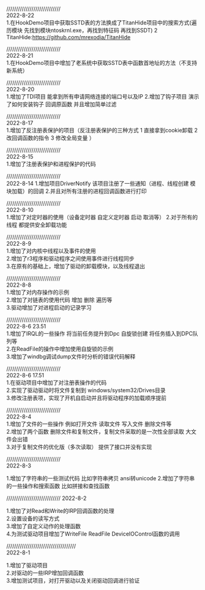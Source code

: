 
////////////////////////////   
2022-8-22   
1.在HookDemo项目中获取SSTD表的方法换成了TitanHide项目中的搜索方式(遍历模块 先找到模块ntoskrnl.exe，再找到特征码 再找到SSDT)
2 TitanHide:https://github.com/mrexodia/TitanHide

////////////////////////////   
2022-8-21   
1.在HookDemo项目中增加了老系统中获取SSTD表中函数首地址的方法（不支持新系统）

////////////////////////////   
2022-8-20   
1.增加了TDI项目 能拿到所有申请网络连接的端口号以及IP
2.增加了钩子项目 演示了如何安装钩子 回调原函数 并且增加简单过滤

////////////////////////////   
2022-8-17   
1.增加了反注册表保护的项目（反注册表保护的三种方式 1 直接拿到cookie卸载 2 改回调函数的指令 3 修改全局变量 ）   


////////////////////////////   
2022-8-15   
1.增加了注册表保护和进程保护的代码   


////////////////////////////   
2022-8-14
1.增加项目DriverNotify 该项目注册了一些通知（进程、线程创建 模块加载）的回调
2.并且对所有注册的进程回调函数进行打印


////////////////////////////   
2022-8-10   
1.增加了对定时器的使用（设备定时器 自定义定时器 启动 取消等）
2.对于所有的线程 都提供安全卸载功能

////////////////////////////   
2022-8-9    
1.增加了对内核中线程以及事件的使用   
2.增加了r3程序和驱动程序之间使用事件进行线程同步   
3.在原有的基础上，增加了驱动的卸载模块，以及线程退出      
   

////////////////////////////   
2022-8-8    
1.增加了对内存操作的示例   
2.增加了对链表的使用代码 增加 删除 遍历等   
3.驱动增加了对进程启动的记录学习   
   
   
////////////////////////////   
2022-8-6 23.51   
1.增加了IRQL的一些操作 将当前任务提升到Dpc 自旋锁创建 将任务插入到DPC队列等   
2.在ReadFile的操作中增加使用自旋锁的示例   
3.增加了windbg调试dump文件时分析的错误代码解释   
   
   
   
////////////////////////////  
2022-8-6 17.51  
1.在驱动项目中增加了对注册表操作的代码  
2.实现了驱动驱动时将文件复制到 windows/system32/Drives目录  
3.修改注册表项，实现了开机自启动并且将驱动程序的加载顺序提前   
   
   
////////////////////////////    
2022-8-4    
1.增加了文件的一些操作 例如打开文件 读取文件 写入文件 删除文件等   
2.增加了两个函数 删除文件和复制文件，复制文件采取的是一次性全部读取 大文件会出错   
3.对于复制文件的优化版（多次读取） 提供了接口并没有实现   
   
////////////////////////////   
2022-8-3   
   
1.增加了字符串的一些测试代码 比如字符串拷贝  ansi转unicode
2.增加了字符串的一些操作和搜索函数 比如拼接和查找函数
   
//////////////////////////// 
2022-8-2 
   
1.增加了对Read和Write的IRP回调函数的处理   
2.设置设备的读写方式   
3.增加了自定义动作的处理函数   
4.为测试驱动项目增加了WriteFile ReadFile DeviceIOControl函数的调用   
  
////////////////////////////////////   
2022-8-1   

1.增加了驱动项目   
2.对驱动的一些IRP增加回调函数   
3.增加测试项目，对打开驱动以及关闭驱动回调进行验证   
